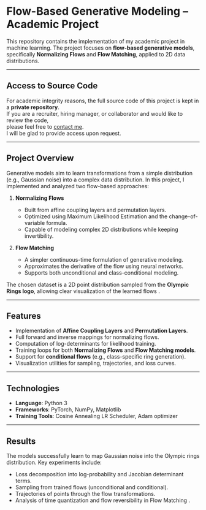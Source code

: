 # Flow-Based Generative Modeling – Academic Project

This repository contains the implementation of my academic project in machine learning. The project focuses on **flow-based generative models**, specifically **Normalizing Flows** and **Flow Matching**, applied to 2D data distributions.

---

## Access to Source Code

For academic integrity reasons, the full source code of this project is kept in a **private repository**.  
If you are a recruiter, hiring manager, or collaborator and would like to review the code,  
please feel free to [contact me](mailto:ygalnep@gmail.com).  
I will be glad to provide access upon request.

---

## Project Overview

Generative models aim to learn transformations from a simple distribution (e.g., Gaussian noise) into a complex data distribution. In this project, I implemented and analyzed two flow-based approaches:

1. **Normalizing Flows**

   * Built from affine coupling layers and permutation layers.
   * Optimized using Maximum Likelihood Estimation and the change-of-variable formula.
   * Capable of modeling complex 2D distributions while keeping invertibility.

2. **Flow Matching**

   * A simpler continuous-time formulation of generative modeling.
   * Approximates the derivative of the flow using neural networks.
   * Supports both unconditional and class-conditional modeling.

The chosen dataset is a 2D point distribution sampled from the **Olympic Rings logo**, allowing clear visualization of the learned flows .

---

## Features

* Implementation of **Affine Coupling Layers** and **Permutation Layers**.
* Full forward and inverse mappings for normalizing flows.
* Computation of log-determinants for likelihood training.
* Training loops for both **Normalizing Flows** and **Flow Matching models**.
* Support for **conditional flows** (e.g., class-specific ring generation).
* Visualization utilities for sampling, trajectories, and loss curves.

---

## Technologies

* **Language**: Python 3
* **Frameworks**: PyTorch, NumPy, Matplotlib
* **Training Tools**: Cosine Annealing LR Scheduler, Adam optimizer

---

## Results

The models successfully learn to map Gaussian noise into the Olympic rings distribution. Key experiments include:

* Loss decomposition into log-probability and Jacobian determinant terms.
* Sampling from trained flows (unconditional and conditional).
* Trajectories of points through the flow transformations.
* Analysis of time quantization and flow reversibility in Flow Matching .
